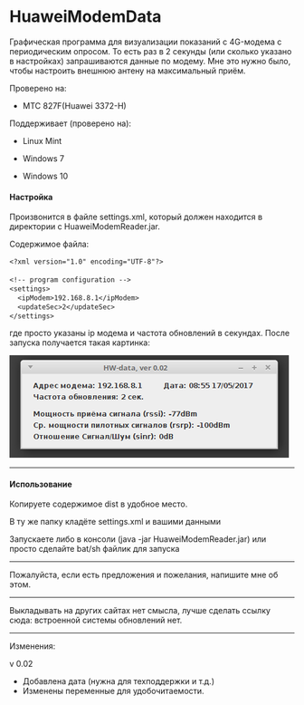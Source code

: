 # HuaweiModemData

Графическая программа для визуализации показаний с 4G-модема с периодическим опросом. То есть раз в 2 секунды (или сколько указано в настройках) запрашиваются данные по модему. Мне это нужно было, чтобы настроить внешнюю антену на максимальный приём.


Проверено на:

* МТС 827F(Huawei 3372-H)

Поддерживает (проверено на):

* Linux Mint

* Windows 7

* Windows 10


#### Настройка

Произвонится в файле settings.xml, который должен находится в директории с HuaweiModemReader.jar.

Содержимое файла:

```
<?xml version="1.0" encoding="UTF-8"?>

<!-- program configuration -->
<settings>
  <ipModem>192.168.8.1</ipModem>
  <updateSec>2</updateSec>
</settings>
```

где просто указаны ip модема и частота обновлений в секундах. После запуска получается такая картинка:


![hwdataoo2.png](hwdataoo2.png)


----

#### Использование

Копируете содержимое dist в удобное место.

В ту же папку кладёте settings.xml и вашими данными

Запускаете либо в консоли (java -jar HuaweiModemReader.jar) или просто сделайте bat/sh файлик для запуска


----
Пожалуйста, если есть предложения и пожелания, напишите мне об этом.

----
Выкладывать на других сайтах нет смысла, лучше сделать ссылку сюда: встроенной системы обновлений нет.

----
Изменения:

v 0.02
* Добавлена дата (нужна для техподдержки и т.д.)
* Изменены переменные для удобочитаемости.